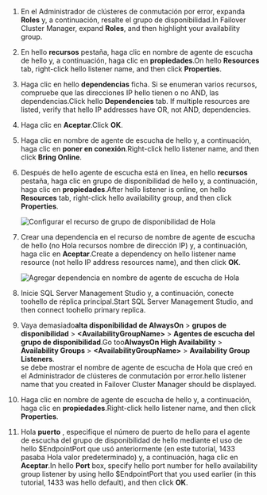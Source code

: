 1. <span data-ttu-id="72e22-101">En el Administrador de clústeres de conmutación por error, expanda **Roles** y, a continuación, resalte el grupo de disponibilidad.</span><span class="sxs-lookup"><span data-stu-id="72e22-101">In Failover Cluster Manager, expand **Roles**, and then highlight your availability group.</span></span>  

2. <span data-ttu-id="72e22-102">En hello **recursos** pestaña, haga clic en nombre de agente de escucha de hello y, a continuación, haga clic en **propiedades**.</span><span class="sxs-lookup"><span data-stu-id="72e22-102">On hello **Resources** tab, right-click hello listener name, and then click **Properties**.</span></span>

3. <span data-ttu-id="72e22-103">Haga clic en hello **dependencias** ficha. Si se enumeran varios recursos, compruebe que las direcciones IP hello tienen o no AND, las dependencias.</span><span class="sxs-lookup"><span data-stu-id="72e22-103">Click hello **Dependencies** tab. If multiple resources are listed, verify that hello IP addresses have OR, not AND, dependencies.</span></span>  

4. <span data-ttu-id="72e22-104">Haga clic en **Aceptar**.</span><span class="sxs-lookup"><span data-stu-id="72e22-104">Click **OK**.</span></span>

5. <span data-ttu-id="72e22-105">Haga clic en nombre de agente de escucha de hello y, a continuación, haga clic en **poner en conexión**.</span><span class="sxs-lookup"><span data-stu-id="72e22-105">Right-click hello listener name, and then click **Bring Online**.</span></span>

6. <span data-ttu-id="72e22-106">Después de hello agente de escucha está en línea, en hello **recursos** pestaña, haga clic en grupo de disponibilidad de hello y, a continuación, haga clic en **propiedades**.</span><span class="sxs-lookup"><span data-stu-id="72e22-106">After hello listener is online, on hello **Resources** tab, right-click hello availability group, and then click **Properties**.</span></span>
   
    ![Configurar el recurso de grupo de disponibilidad de Hola](./media/virtual-machines-sql-server-configure-alwayson-availability-group-listener/IC678772.gif)

7. <span data-ttu-id="72e22-108">Crear una dependencia en el recurso de nombre de agente de escucha de hello (no Hola recursos nombre de dirección IP) y, a continuación, haga clic en **Aceptar**.</span><span class="sxs-lookup"><span data-stu-id="72e22-108">Create a dependency on hello listener name resource (not hello IP address resources name), and then click **OK**.</span></span>
   
    ![Agregar dependencia en nombre de agente de escucha de Hola](./media/virtual-machines-sql-server-configure-alwayson-availability-group-listener/IC678773.gif)

8. <span data-ttu-id="72e22-110">Inicie SQL Server Management Studio y, a continuación, conecte toohello de réplica principal.</span><span class="sxs-lookup"><span data-stu-id="72e22-110">Start SQL Server Management Studio, and then connect toohello primary replica.</span></span>

9. <span data-ttu-id="72e22-111">Vaya demasiado**alta disponibilidad de AlwaysOn** > **grupos de disponibilidad** > **\<AvailabilityGroupName\>**   >  **Agentes de escucha del grupo de disponibilidad**.</span><span class="sxs-lookup"><span data-stu-id="72e22-111">Go too**AlwaysOn High Availability** > **Availability Groups** > **\<AvailabilityGroupName\>** > **Availability Group Listeners**.</span></span>  
    <span data-ttu-id="72e22-112">se debe mostrar el nombre de agente de escucha de Hola que creó en el Administrador de clústeres de conmutación por error.</span><span class="sxs-lookup"><span data-stu-id="72e22-112">hello listener name that you created in Failover Cluster Manager should be displayed.</span></span>

10. <span data-ttu-id="72e22-113">Haga clic en nombre de agente de escucha de hello y, a continuación, haga clic en **propiedades**.</span><span class="sxs-lookup"><span data-stu-id="72e22-113">Right-click hello listener name, and then click **Properties**.</span></span>

11. <span data-ttu-id="72e22-114">Hola **puerto** , especifique el número de puerto de hello para el agente de escucha del grupo de disponibilidad de hello mediante el uso de hello $EndpointPort que usó anteriormente (en este tutorial, 1433 pasaba Hola valor predeterminado) y, a continuación, haga clic en **Aceptar**.</span><span class="sxs-lookup"><span data-stu-id="72e22-114">In hello **Port** box, specify hello port number for hello availability group listener by using hello $EndpointPort that you used earlier (in this tutorial, 1433 was hello default), and then click **OK**.</span></span>

